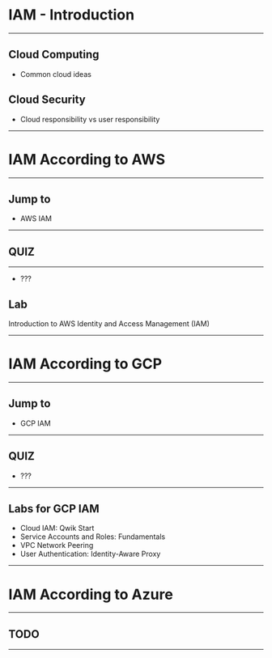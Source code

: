 # IAM - Introduction

---
## Cloud Computing
* Common cloud ideas

## Cloud Security
* Cloud responsibility vs user responsibility
---

# IAM According to AWS

---

## Jump to

* AWS IAM

---

## QUIZ

---

* ???

## Lab
Introduction to AWS Identity and Access Management (IAM)

---

# IAM According to GCP

---

## Jump to

* GCP IAM

---
## QUIZ

* ???
---

## Labs for GCP IAM

* Cloud IAM: Qwik Start
* Service Accounts and Roles: Fundamentals
* VPC Network Peering
* User Authentication: Identity-Aware Proxy

---
# IAM According to Azure

---
## TODO

---
 
